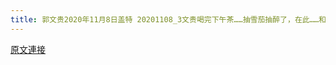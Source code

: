```yaml
---
title: 郭文贵2020年11月8日盖特 20201108_3文贵喝完下午茶……抽雪茄抽醉了，在此……和战友聊聊……到底美国大选谁能赢？？为什么？我们为什么支持川普总统？
---
```


[原文連接](https://gnews.org/ThreadView/53482620)


